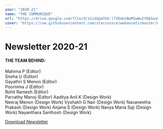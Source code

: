 ```yaml
---
year: "2020-21"
name: "THE COMMUNIQUE"
url: "https://drive.google.com/file/d/1SiXGpmTGX-lTIKmUzBwMIwWuIYOASoaV/view?usp=sharing"
cover: "https://raw.githubusercontent.com/stacsnssce/webassets/master/newsletter/communique20-21-1.png"
---
```

# Newsletter 2020-21

#### THE TEAM BEHIND:

Mahima P (Editor)  
Sneha U (Editor)  
Gayathri S Menon (Editor)  
Poornima J (Editor)  
Rohit Ramesh (Editor)     
Parvathy Manoj (Editor)
Aaditya Anil K (Design Work)  
Neeraj Menon (Design Work)
Vyshakh G Nair (Design Work)
Navaneetha Prakash (Design Work)
Anjana S (Design Work)
Navya Maria Saji (Design Work)
Nayanthara Santhosh (Design Work)

[Download Newsletter](http://nssce.ac.in/advanced/backend/web/uploads/Newsletter-cse-2019-201623338246.pdf)
